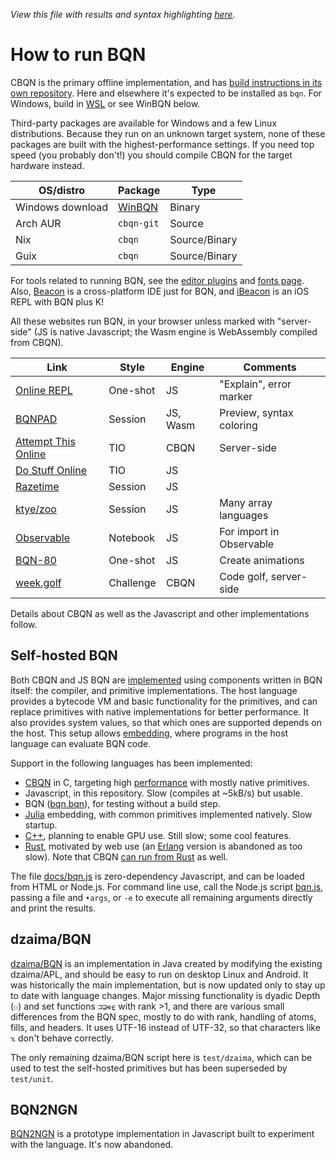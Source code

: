 *View this file with results and syntax highlighting [here](https://mlochbaum.github.io/BQN/running.html).*

# How to run BQN

CBQN is the primary offline implementation, and has [build instructions in its own repository](https://github.com/dzaima/CBQN). Here and elsewhere it's expected to be installed as `bqn`. For Windows, build in [WSL](https://en.wikipedia.org/wiki/Windows_Subsystem_for_Linux) or see WinBQN below.

Third-party packages are available for Windows and a few Linux distributions. Because they run on an unknown target system, none of these packages are built with the highest-performance settings. If you need top speed (you probably don't!) you should compile CBQN for the target hardware instead.

| OS/distro        | Package                                      | Type
|------------------|----------------------------------------------|--------------
| Windows download | [WinBQN](https://github.com/actalley/WinBQN) | Binary
| Arch AUR         | `cbqn-git`                                   | Source
| Nix              | `cbqn`                                       | Source/Binary
| Guix             | `cbqn`                                       | Source/Binary

For tools related to running BQN, see the [editor plugins](editors/README.md) and [fonts page](https://mlochbaum.github.io/BQN/fonts.html). Also, [Beacon](https://github.com/x86y/beacon) is a cross-platform IDE just for BQN, and [iBeacon](https://github.com/x86y/ibeacon) is an iOS REPL with BQN plus K!

All these websites run BQN, in your browser unless marked with "server-side" (JS is native Javascript; the Wasm engine is WebAssembly compiled from CBQN).

| Link | Style | Engine | Comments
|------|-------|--------|---------
| [Online REPL](https://mlochbaum.github.io/BQN/try.html) | One-shot | JS | "Explain", error marker
| [BQNPAD](https://bqnpad.mechanize.systems/)      | Session  | JS, Wasm | Preview, syntax coloring
| [Attempt This Online](https://ato.pxeger.com/run?1=m704qTBvwYKlpSVpuhZoFJQGAA) | TIO | CBQN | Server-side
| [Do Stuff Online](https://dso.surge.sh/#bqn)     | TIO | JS
| [Razetime](https://razetime.github.io/bqn-repl/) | Session  | JS
| [ktye/zoo](https://ktye.github.io/zoo/index.html#bqn) | Session | JS | Many array languages
| [Observable](https://observablehq.com/@lsh/bqn)  | Notebook | JS | For import in Observable
| [BQN-80](https://dancek.github.io/bqn-80)        | One-shot | JS | Create animations
| [week.golf](https://week.golf)                   | Challenge | CBQN | Code golf, server-side

Details about CBQN as well as the Javascript and other implementations follow.

## Self-hosted BQN

Both CBQN and JS BQN are [implemented](implementation/README.md) using components written in BQN itself: the compiler, and primitive implementations. The host language provides a bytecode VM and basic functionality for the primitives, and can replace primitives with native implementations for better performance. It also provides system values, so that which ones are supported depends on the host. This setup allows [embedding](doc/embed.md), where programs in the host language can evaluate BQN code.

Support in the following languages has been implemented:
- [CBQN](https://github.com/dzaima/CBQN) in C, targeting high [performance](implementation/perf.md) with mostly native primitives.
- Javascript, in this repository. Slow (compiles at ~5kB/s) but usable.
- BQN ([bqn.bqn](bqn.bqn)), for testing without a build step.
- [Julia](https://github.com/andreypopp/BQN.jl) embedding, with common primitives implemented natively. Slow startup.
- [C++](https://github.com/ashermancinelli/cxbqn), planning to enable GPU use. Still slow; some cool features.
- [Rust](https://github.com/cannadayr/rsbqn/), motivated by web use (an [Erlang](https://github.com/cannadayr/ebqn) version is abandoned as too slow). Note that CBQN [can run from Rust](https://detegr.github.io/cbqn-rs/cbqn/) as well.

The file [docs/bqn.js](docs/bqn.js) is zero-dependency Javascript, and can be loaded from HTML or Node.js. For command line use, call the Node.js script [bqn.js](bqn.js), passing a file and `•args`, or `-e` to execute all remaining arguments directly and print the results.

## dzaima/BQN

[dzaima/BQN](https://github.com/dzaima/BQN/) is an implementation in Java created by modifying the existing dzaima/APL, and should be easy to run on desktop Linux and Android. It was historically the main implementation, but is now updated only to stay up to date with language changes. Major missing functionality is dyadic Depth (`⚇`) and set functions `⊐⊒∊⍷` with rank >1, and there are various small differences from the BQN spec, mostly to do with rank, handling of atoms, fills, and headers. It uses UTF-16 instead of UTF-32, so that characters like `𝕩` don't behave correctly.

The only remaining dzaima/BQN script here is `test/dzaima`, which can be used to test the self-hosted primitives but has been superseded by `test/unit`.

## BQN2NGN

[BQN2NGN](https://github.com/mlochbaum/BQN2NGN) is a prototype implementation in Javascript built to experiment with the language. It's now abandoned.
